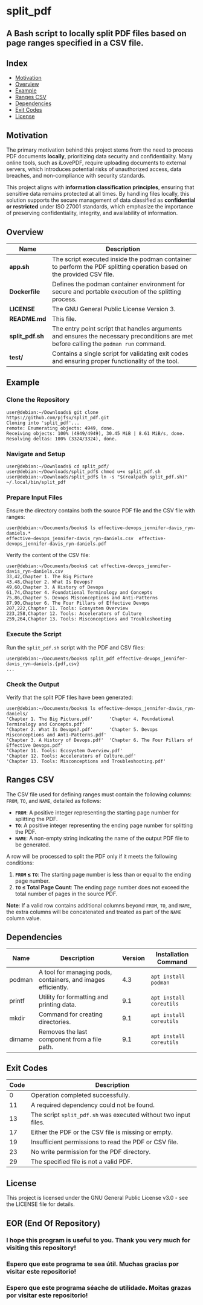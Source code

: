 # split_pdf

## A Bash script to locally split PDF files based on page ranges specified in a CSV file.

## Index

* [Motivation](#motivation)
* [Overview](#overview)
* [Example](#example)
* [Ranges CSV](#ranges-csv)
* [Dependencies](#dependencies)
* [Exit Codes](#exit-codes)
* [License](#license)

## Motivation

The primary motivation behind this project stems from the need to process PDF documents **locally**, prioritizing data security and confidentiality. Many online tools, such as iLovePDF, require uploading documents to external servers, which introduces potential risks of unauthorized access, data breaches, and non-compliance with security standards.

This project aligns with **information classification principles**, ensuring that sensitive data remains protected at all times. By handling files locally, this solution supports the secure management of data classified as **confidential or restricted** under ISO 27001 standards, which emphasize the importance of preserving confidentiality, integrity, and availability of information.

## Overview

| Name | Description |
|---|---|
| **app\.sh** | The script executed inside the podman container to perform the PDF splitting operation based on the provided CSV file. |
| **Dockerfile** | Defines the podman container environment for secure and portable execution of the splitting process. |
| **LICENSE** | The GNU General Public License Version 3. |
| **README\.md** | This file. |
| **split_pdf\.sh** | The entry point script that handles arguments and ensures the necessary preconditions are met before calling the `podman run` command. |
| **test/** | Contains a single script for validating exit codes and ensuring proper functionality of the tool. |

## Example

### Clone the Repository

```console
user@debian:~/Downloads$ git clone https://github.com/pjfsu/split_pdf.git
Cloning into 'split_pdf'...
remote: Enumerating objects: 4949, done.
Receiving objects: 100% (4949/4949), 30.45 MiB | 8.61 MiB/s, done.
Resolving deltas: 100% (3324/3324), done.
```

### Navigate and Setup

```console
user@debian:~/Downloads$ cd split_pdf/
user@debian:~/Downloads/split_pdf$ chmod u+x split_pdf.sh 
user@debian:~/Downloads/split_pdf$ ln -s "$(realpath split_pdf.sh)" ~/.local/bin/split_pdf
```

### Prepare Input Files

Ensure the directory contains both the source PDF file and the CSV file with ranges:

```console
user@debian:~/Documents/books$ ls effective-devops_jennifer-davis_ryn-daniels.*
effective-devops_jennifer-davis_ryn-daniels.csv  effective-devops_jennifer-davis_ryn-daniels.pdf
```

Verify the content of the CSV file:

```console
user@debian:~/Documents/books$ cat effective-devops_jennifer-davis_ryn-daniels.csv 
33,42,Chapter 1. The Big Picture
43,48,Chapter 2. What Is Devops?
49,60,Chapter 3. A History of Devops
61,74,Chapter 4. Foundational Terminology and Concepts
75,86,Chapter 5. Devops Misconceptions and Anti-Patterns
87,90,Chapter 6. The Four Pillars of Effective Devops
207,222,Chapter 11. Tools: Ecosystem Overview
223,258,Chapter 12. Tools: Accelerators of Culture
259,264,Chapter 13. Tools: Misconceptions and Troubleshooting
```

### Execute the Script

Run the `split_pdf.sh` script with the PDF and CSV files:

```console
user@debian:~/Documents/books$ split_pdf effective-devops_jennifer-davis_ryn-daniels.{pdf,csv}
...
```

### Check the Output

Verify that the split PDF files have been generated:

```console
user@debian:~/Documents/books$ ls effective-devops_jennifer-davis_ryn-daniels/
'Chapter 1. The Big Picture.pdf'      'Chapter 4. Foundational Terminology and Concepts.pdf'
'Chapter 2. What Is Devops?.pdf'      'Chapter 5. Devops Misconceptions and Anti-Patterns.pdf'
'Chapter 3. A History of Devops.pdf'  'Chapter 6. The Four Pillars of Effective Devops.pdf'
'Chapter 11. Tools: Ecosystem Overview.pdf'
'Chapter 12. Tools: Accelerators of Culture.pdf'
'Chapter 13. Tools: Misconceptions and Troubleshooting.pdf'
```

## Ranges CSV

The CSV file used for defining ranges must contain the following columns: `FROM`, `TO`, and `NAME`, detailed as follows:
- **`FROM`**: A positive integer representing the starting page number for splitting the PDF.
- **`TO`**: A positive integer representing the ending page number for splitting the PDF.
- **`NAME`**: A non-empty string indicating the name of the output PDF file to be generated.

A row will be processed to split the PDF only if it meets the following conditions:
1. **`FROM` ≤ `TO`**: The starting page number is less than or equal to the ending page number.
2. **`TO` ≤ Total Page Count**: The ending page number does not exceed the total number of pages in the source PDF.

**Note**: If a valid row contains additional columns beyond `FROM`, `TO`, and `NAME`, the extra columns will be concatenated and treated as part of the `NAME` column value.

## Dependencies

| Name    | Description                                | Version | Installation Command      |
|---------|--------------------------------------------|---------|---------------------------|
| podman  | A tool for managing pods, containers, and images efficiently. | 4.3     | `apt install podman`      |
| printf  | Utility for formatting and printing data.  | 9.1     | `apt install coreutils`   |
| mkdir   | Command for creating directories.          | 9.1     | `apt install coreutils`   |
| dirname | Removes the last component from a file path. | 9.1     | `apt install coreutils`   |

## Exit Codes

| Code | Description                                                      |
|------|------------------------------------------------------------------|
| 0    | Operation completed successfully.                               |
| 11   | A required dependency could not be found.                       |
| 13   | The script `split_pdf.sh` was executed without two input files. |
| 17   | Either the PDF or the CSV file is missing or empty.             |
| 19   | Insufficient permissions to read the PDF or CSV file.           |
| 23   | No write permission for the PDF directory.                      |
| 29   | The specified file is not a valid PDF.                          |

## License

This project is licensed under the GNU General Public License v3.0 - see the LICENSE file for details.

## EOR (End Of Repository)

### I hope this program is useful to you. Thank you very much for visiting this repository!
### Espero que este programa te sea útil. Muchas gracias por visitar este repositorio!
### Espero que este programa séache de utilidade. Moitas grazas por visitar este repositorio!
